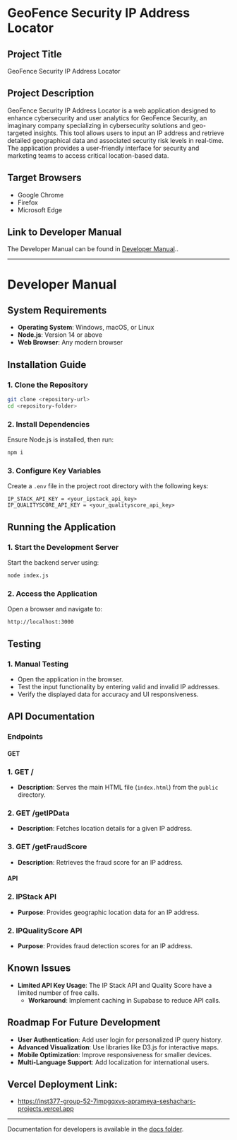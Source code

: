 # GeoFence Security IP Address Locator

## Project Title
GeoFence Security IP Address Locator

## Project Description
GeoFence Security IP Address Locator is a web application designed to enhance cybersecurity and user analytics for GeoFence Security, an imaginary company specializing in cybersecurity solutions and geo-targeted insights. This tool allows users to input an IP address and retrieve detailed geographical data and associated security risk levels in real-time. The application provides a user-friendly interface for security and marketing teams to access critical location-based data.

## Target Browsers
- Google Chrome
- Firefox
- Microsoft Edge

## Link to Developer Manual
The Developer Manual can be found in [Developer Manual](#developer-manual)..

---

# Developer Manual

## System Requirements
- **Operating System**: Windows, macOS, or Linux
- **Node.js**: Version 14 or above
- **Web Browser**: Any modern browser

## Installation Guide

### 1. Clone the Repository
```bash
git clone <repository-url>
cd <repository-folder>
```

### 2. Install Dependencies
Ensure Node.js is installed, then run:
```bash
npm i
```

### 3. Configure Key Variables
Create a `.env` file in the project root directory with the following keys:
```env
IP_STACK_API_KEY = <your_ipstack_api_key>
IP_QUALITYSCORE_API_KEY = <your_qualityscore_api_key>

```

## Running the Application

### 1. Start the Development Server
Start the backend server using:
```bash
node index.js
```

### 2. Access the Application
Open a browser and navigate to:
```
http://localhost:3000
```

## Testing

### 1. Manual Testing
- Open the application in the browser.
- Test the input functionality by entering valid and invalid IP addresses.
- Verify the displayed data for accuracy and UI responsiveness.

## API Documentation

### Endpoints

#### GET
### **1. GET /**
- **Description**: Serves the main HTML file (`index.html`) from the `public` directory.

### **2. GET /getIPData**
- **Description**: Fetches location details for a given IP address.

### **3. GET /getFraudScore**
- **Description**: Retrieves the fraud score for an IP address.
    
#### API
### **2. IPStack API**
- **Purpose**: Provides geographic location data for an IP address.

### **2. IPQualityScore API**
- **Purpose**: Provides fraud detection scores for an IP address.

## Known Issues
- **Limited API Key Usage**: The IP Stack API and Quality Score have a limited number of free calls.
  - **Workaround**: Implement caching in Supabase to reduce API calls.

## Roadmap For Future Development
- **User Authentication**: Add user login for personalized IP query history.
- **Advanced Visualization**: Use libraries like D3.js for interactive maps.
- **Mobile Optimization**: Improve responsiveness for smaller devices.
- **Multi-Language Support**: Add localization for international users.

## Vercel Deployment Link:
- https://inst377-group-52-7impgqxvs-aprameya-seshachars-projects.vercel.app
---

Documentation for developers is available in the [docs folder](./docs).
